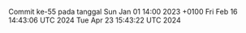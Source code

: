 Commit ke-55 pada tanggal Sun Jan 01 14:00 2023 +0100
Fri Feb 16 14:43:06 UTC 2024
Tue Apr 23 15:43:22 UTC 2024
